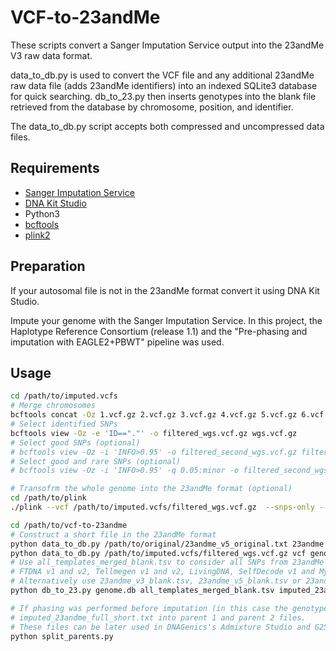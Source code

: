# VCF-to-23andMe
These scripts convert a Sanger Imputation Service output into the 23andMe V3 raw data format.

data_to_db.py is used to convert the VCF file and any additional 23andMe raw data file (adds 23andMe identifiers) into an indexed SQLite3 database for quick searching. db_to_23.py then inserts genotypes into the blank file retrieved from the database by chromosome, position, and identifier.

The data_to_db.py script accepts both compressed and uncompressed data files.

## Requirements
* [Sanger Imputation Service](https://www.sanger.ac.uk/tool/sanger-imputation-service/)
* [DNA Kit Studio](https://www.dnagenics.com/products/dnakitstudio)
* Python3
* [bcftools](https://www.htslib.org/download/)
* [plink2](https://www.cog-genomics.org/plink2/)

## Preparation
If your autosomal file is not in the 23andMe format convert it using DNA Kit Studio.

Impute your genome with the Sanger Imputation Service. In this project, the Haplotype Reference Consortium (release 1.1) and the "Pre-phasing and imputation with EAGLE2+PBWT"
pipeline was used.

## Usage

```bash
cd /path/to/imputed.vcfs
# Merge chromosomes
bcftools concat -Oz 1.vcf.gz 2.vcf.gz 3.vcf.gz 4.vcf.gz 5.vcf.gz 6.vcf.gz 7.vcf.gz 8.vcf.gz 9.vcf.gz 10.vcf.gz 11.vcf.gz 12.vcf.gz 13.vcf.gz 14.vcf.gz 15.vcf.gz 16.vcf.gz 17.vcf.gz 18.vcf.gz 19.vcf.gz 20.vcf.gz 21.vcf.gz 22.vcf.gz X.vcf.gz > wgs.vcf.gz
# Select identified SNPs
bcftools view -Oz -e 'ID=="."' -o filtered_wgs.vcf.gz wgs.vcf.gz
# Select good SNPs (optional)
# bcftools view -Oz -i 'INFO>0.95' -o filtered_second_wgs.vcf.gz filtered_wgs.vcf.gz
# Select good and rare SNPs (optional)
# bcftools view -Oz -i 'INFO>0.95' -q 0.05:minor -o filtered_second_wgs.vcf.gz filtered_wgs.vcf.gz

# Transofrm the whole genome into the 23andMe format (optional)
cd /path/to/plink
./plink --vcf /path/to/imputed.vcfs/filtered_wgs.vcf.gz  --snps-only --recode 23 --out imputed_23andme_full

cd /path/to/vcf-to-23andme
# Construct a short file in the 23andMe format
python data_to_db.py /path/to/original/23andme_v5_original.txt 23andme genome.db # (optional)
python data_to_db.py /path/to/imputed.vcfs/filtered_wgs.vcf.gz vcf genome.db
# Use all_templates_merged_blank.tsv to consider all SNPs from 23andMe v3,v4 and v5, AncestryDNA v1 and v2,
# FTDNA v1 and v2, Tellmegen v1 and v2, LivingDNA, SelfDecode v1 and MyHerritage v2.
# Alternatively use 23andme_v3_blank.tsv, 23andme_v5_blank.tsv or 23andme_merged_v3v4v5_blank.tsv
python db_to_23.py genome.db all_templates_merged_blank.tsv imputed_23andme_full_short.txt

# If phasing was performed before imputation (in this case the genotype is split by | in the VCF file, e.g. G|C) you can run split_parents.py to split
# imputed_23andme_full_short.txt into parent 1 and parent 2 files. 
# These files can be later used in DNAGenics's Admixture Studio and G25 Studio
python split_parents.py 
```

